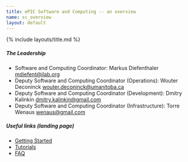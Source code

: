 ```yaml
---
title: ePIC Software and Computing -- an overview
name: sc_overview
layout: default
---
```

{% include layouts/title.md %}


##### The Leadership

* Software and Computing Coordinator: Markus Diefenthaler <mdiefent@jlab.org>
* Deputy Software and Computing Coordinator (Operations): Wouter Deconinck <wouter.deconinck@umanitoba.ca>
* Deputy Software and Computing Coordinator (Development): Dmitry Kalinkin <dmitry.kalinkin@gmail.com>
* Deputy Software and Computing Coordinator (Infrastructure): Torre Wenaus <wenaus@gmail.com>

##### Useful links (landing page)

* [Getting Started](/sc/getstarted.html)
* [Tutorials](/sc/tutorials.html)
* [FAQ](/sc/faq.html)
